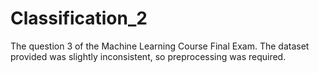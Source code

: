# Classification_2

The question 3 of the Machine Learning Course Final Exam. The dataset provided was slightly inconsistent, so preprocessing was required.
